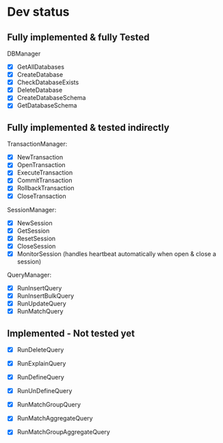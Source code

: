 # Dev status

##  Fully implemented & fully Tested

DBManager
- [x] GetAllDatabases
- [x] CreateDatabase
- [x] CheckDatabaseExists
- [x] DeleteDatabase
- [x] CreateDatabaseSchema
- [x] GetDatabaseSchema

## Fully implemented & tested indirectly

TransactionManager:
- [x] NewTransaction
- [x] OpenTransaction
- [x] ExecuteTransaction
- [x] CommitTransaction
- [x] RollbackTransaction
- [x] CloseTransaction

SessionManager:

- [x] NewSession
- [x] GetSession
- [x] ResetSession
- [x] CloseSession
- [x] MonitorSession (handles heartbeat automatically when open & close a session)

QueryManager:

- [x] RunInsertQuery
- [x] RunInsertBulkQuery
- [x] RunUpdateQuery
- [x] RunMatchQuery

## Implemented - Not tested yet

- [x] RunDeleteQuery
- [x] RunExplainQuery
- [x] RunDefineQuery
- [x] RunUnDefineQuery
- [x] RunMatchGroupQuery
- [x] RunMatchAggregateQuery
- [x] RunMatchGroupAggregateQuery

